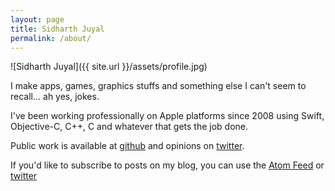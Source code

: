 ```yaml
---
layout: page
title: Sidharth Juyal
permalink: /about/
---
```


![Sidharth Juyal]({{ site.url }}/assets/profile.jpg)

I make apps, games, graphics stuffs and something else I can't seem to recall... ah yes, jokes.

I've been working professionally on Apple platforms since 2008 using Swift, Objective-C, C++, C and whatever that gets the job done. 

Public work is available at [github](https://github.com/chunkyguy) and opinions on [twitter](https://twitter.com/chunkyguy).

If you'd like to subscribe to posts on my blog, you can use the [Atom Feed](https://whackylabs.com/atom.xml) or [twitter](https://twitter.com/whackylabs)

